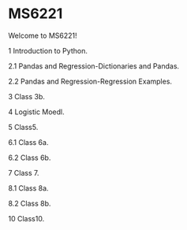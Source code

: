 # MS6221
Welcome to MS6221!

1 Introduction to Python.  

2.1 Pandas and Regression-Dictionaries and Pandas. 

2.2 Pandas and Regression-Regression Examples.  

3 Class 3b. 

4 Logistic Moedl.

5 Class5.

6.1 Class 6a.

6.2 Class 6b.

7 Class 7.

8.1 Class 8a.

8.2 Class 8b.

10 Class10.

